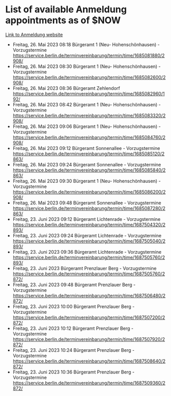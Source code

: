 # List of available Anmeldung appointments as of $NOW
[Link to Anmeldung website](https://service.berlin.de/terminvereinbarung/termin/tag.php?termin=1&anliegen[]=120686&dienstleisterlist=122210,122217,327316,122219,327312,122227,327314,122231,327346,122243,327348,122254,122252,329742,122260,329745,122262,329748,122271,327278,122273,327274,122277,327276,330436,122280,327294,122282,327290,122284,327292,122291,327270,122285,327266,122286,327264,122296,327268,150230,329760,122297,327286,122294,327284,122312,329763,122314,329775,122304,327330,122311,327334,122309,327332,317869,122281,327352,122279,329772,122283,122276,327324,122274,327326,122267,329766,122246,327318,122251,327320,122257,327322,122208,327298,122226,327300&herkunft=http%3A%2F%2Fservice.berlin.de%2Fdienstleistung%2F120686%2F)
- Freitag, 26. Mai 2023 08:18 Bürgeramt 1 (Neu- Hohenschönhausen) - Vorzugstermine https://service.berlin.de/terminvereinbarung/termin/time/1685081880/2908/
- Freitag, 26. Mai 2023 08:30 Bürgeramt 1 (Neu- Hohenschönhausen) - Vorzugstermine https://service.berlin.de/terminvereinbarung/termin/time/1685082600/2908/
- Freitag, 26. Mai 2023 08:36 Bürgeramt Zehlendorf https://service.berlin.de/terminvereinbarung/termin/time/1685082960/192/
- Freitag, 26. Mai 2023 08:42 Bürgeramt 1 (Neu- Hohenschönhausen) - Vorzugstermine https://service.berlin.de/terminvereinbarung/termin/time/1685083320/2908/
- Freitag, 26. Mai 2023 09:06 Bürgeramt 1 (Neu- Hohenschönhausen) - Vorzugstermine https://service.berlin.de/terminvereinbarung/termin/time/1685084760/2908/
- Freitag, 26. Mai 2023 09:12 Bürgeramt Sonnenallee - Vorzugstermine https://service.berlin.de/terminvereinbarung/termin/time/1685085120/2863/
- Freitag, 26. Mai 2023 09:24 Bürgeramt Sonnenallee - Vorzugstermine https://service.berlin.de/terminvereinbarung/termin/time/1685085840/2863/
- Freitag, 26. Mai 2023 09:30 Bürgeramt 1 (Neu- Hohenschönhausen) - Vorzugstermine https://service.berlin.de/terminvereinbarung/termin/time/1685086200/2908/
- Freitag, 26. Mai 2023 09:48 Bürgeramt Sonnenallee - Vorzugstermine https://service.berlin.de/terminvereinbarung/termin/time/1685087280/2863/
- Freitag, 23. Juni 2023 09:12 Bürgeramt Lichtenrade - Vorzugstermine https://service.berlin.de/terminvereinbarung/termin/time/1687504320/2893/
- Freitag, 23. Juni 2023 09:24 Bürgeramt Lichtenrade - Vorzugstermine https://service.berlin.de/terminvereinbarung/termin/time/1687505040/2893/
- Freitag, 23. Juni 2023 09:36 Bürgeramt Lichtenrade - Vorzugstermine https://service.berlin.de/terminvereinbarung/termin/time/1687505760/2893/
- Freitag, 23. Juni 2023  Bürgeramt Prenzlauer Berg - Vorzugstermine https://service.berlin.de/terminvereinbarung/termin/time/1687505760/2872/
- Freitag, 23. Juni 2023 09:48 Bürgeramt Prenzlauer Berg - Vorzugstermine https://service.berlin.de/terminvereinbarung/termin/time/1687506480/2872/
- Freitag, 23. Juni 2023 10:00 Bürgeramt Prenzlauer Berg - Vorzugstermine https://service.berlin.de/terminvereinbarung/termin/time/1687507200/2872/
- Freitag, 23. Juni 2023 10:12 Bürgeramt Prenzlauer Berg - Vorzugstermine https://service.berlin.de/terminvereinbarung/termin/time/1687507920/2872/
- Freitag, 23. Juni 2023 10:24 Bürgeramt Prenzlauer Berg - Vorzugstermine https://service.berlin.de/terminvereinbarung/termin/time/1687508640/2872/
- Freitag, 23. Juni 2023 10:36 Bürgeramt Prenzlauer Berg - Vorzugstermine https://service.berlin.de/terminvereinbarung/termin/time/1687509360/2872/
